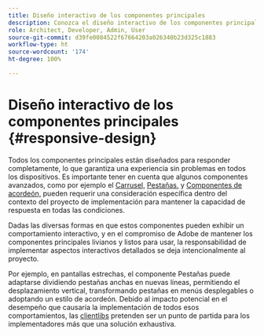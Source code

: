 ```yaml
---
title: Diseño interactivo de los componentes principales
description: Conozca el diseño interactivo de los componentes principales y cómo puede afectar su proyecto.
role: Architect, Developer, Admin, User
source-git-commit: d39fe0084522f67664203a026340b23d325c1883
workflow-type: ht
source-wordcount: '174'
ht-degree: 100%

---
```



# Diseño interactivo de los componentes principales {#responsive-design}

Todos los componentes principales están diseñados para responder completamente, lo que garantiza una experiencia sin problemas en todos los dispositivos. Es importante tener en cuenta que algunos componentes avanzados, como por ejemplo el [Carrusel,](/help/components/carousel.md) [Pestañas,](/help/components/tabs.md) y [Componentes de acordeón,](/help/components/accordion.md) pueden requerir una consideración específica dentro del contexto del proyecto de implementación para mantener la capacidad de respuesta en todas las condiciones.

Dadas las diversas formas en que estos componentes pueden exhibir un comportamiento interactivo, y en el compromiso de Adobe de mantener los componentes principales livianos y listos para usar, la responsabilidad de implementar aspectos interactivos detallados se deja intencionalmente al proyecto.

Por ejemplo, en pantallas estrechas, el componente Pestañas puede adaptarse dividiendo pestañas anchas en nuevas líneas, permitiendo el desplazamiento vertical, transformando pestañas en menús desplegables o adoptando un estilo de acordeón. Debido al impacto potencial en el desempeño que causaría la implementación de todos esos comportamientos, las [clientlibs](/help/developing/including-clientlibs.md#provided) pretenden ser un punto de partida para los implementadores más que una solución exhaustiva.
